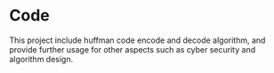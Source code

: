 # Code

This project include huffman code encode and decode algorithm, and provide further usage for other aspects such as cyber security and algorithm design.  
